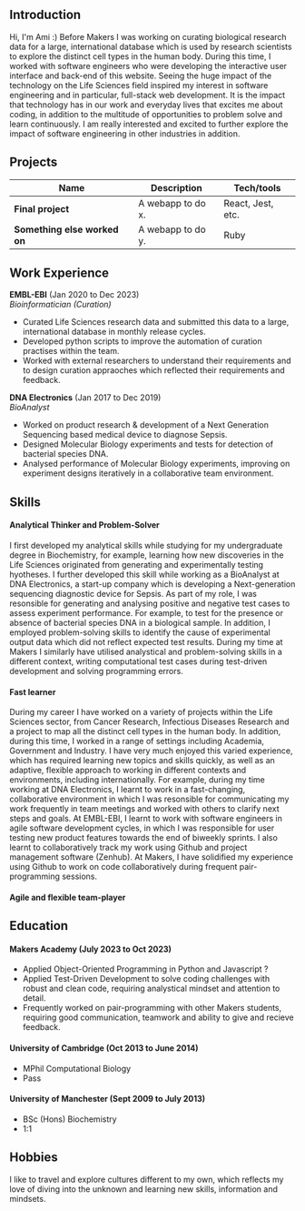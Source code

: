 ## Introduction

Hi, I'm Ami :) Before Makers I was working on curating biological research data for a large, international database which is used by research scientists to explore the distinct cell types in the human body. During this time, I worked with software engineers who were developing the interactive user interface and back-end of this website. Seeing the huge impact of the technology on the Life Sciences field inspired my interest in software engineering and in particular, full-stack web development. It is the impact that technology has in our work and everyday lives that excites me about coding, in addition to the multitude of opportunities to problem solve and learn continuously. I am really interested and excited to further explore the impact of software engineering in other industries in addition.

## Projects

| Name                         | Description       | Tech/tools        |
| ---------------------------- | ----------------- | ----------------- |
| **Final project**            | A webapp to do x. | React, Jest, etc. |
| **Something else worked on** | A webapp to do y. | Ruby              |

## Work Experience

**EMBL-EBI** (Jan 2020 to Dec 2023)  
_Bioinformatician (Curation)_

- Curated Life Sciences research data and submitted this data to a large, international database in monthly release cycles.
- Developed python scripts to improve the automation of curation practises within the team.
- Worked with external researchers to understand their requirements and to design curation appraoches which reflected their requirements and feedback.

**DNA Electronics** (Jan 2017 to Dec 2019)  
_BioAnalyst_

- Worked on product research & development of a Next Generation Sequencing based medical device to diagnose Sepsis.
- Designed Molecular Biology experiments and tests for detection of bacterial species DNA.
- Analysed performance of Molecular Biology experiments, improving on experiment designs iteratively in a collaborative team environment.
  
## Skills

#### Analytical Thinker and Problem-Solver
I first developed my analytical skills while studying for my undergraduate degree in Biochemistry, for example, learning how new discoveries in the Life Sciences originated from generating and experimentally testing hyotheses. I further developed this skill while working as a BioAnalyst at DNA Electronics, a start-up company which is developing a Next-generation sequencing diagnostic device for Sepsis. As part of my role, I was resonsible for generating and analysing positive and negative test cases to assess experiment performance. For example, to test for the presence or absence of bacterial species DNA in a biological sample. In addition, I employed problem-solving skills to identify the cause of experimental output data which did not reflect expected test results. During my time at Makers I similarly have utilised analystical and problem-solving skills in a different context, writing computational test cases during test-driven development and solving programming errors.

#### Fast learner
During my career I have worked on a variety of projects within the Life Sciences sector, from Cancer Research, Infectious Diseases Research and a project to map all the distinct cell types in the human body. In addition, during this time, I worked in a range of settings including Academia, Government and Industry. I have very much enjoyed this varied experience, which has required learning new topics and skills quickly, as well as an adaptive, flexible approach to working in different contexts and environments, including internationally. For example, during my time working at DNA Electronics, I learnt to work in a fast-changing, collaborative environment in which I was resonsible for communicating my work frequently in team meetings and worked with others to clarify next steps and goals. At EMBL-EBI, I learnt to work with software engineers in agile software development cycles, in which I was responsible for user testing new product features towards the end of biweekly sprints. I also learnt to collaboratively track my work using Github and project management software (Zenhub). At Makers, I have solidified my experience using Github to work on code collaboratively during frequent pair-programming sessions.

#### Agile and flexible team-player


## Education

#### Makers Academy (July 2023 to Oct 2023)
- Applied Object-Oriented Programming in Python and Javascript ?
- Applied Test-Driven Development to solve coding challenges with robust and clean code, requiring analystical mindset and attention to detail.
- Frequently worked on pair-programming with other Makers students, requiring good communication, teamwork and ability to give and recieve feedback.

#### University of Cambridge (Oct 2013 to June 2014)

- MPhil Computational Biology
- Pass

#### University of Manchester (Sept 2009 to July 2013)

- BSc (Hons) Biochemistry
- 1:1

## Hobbies

I like to travel and explore cultures different to my own, which reflects my love of diving into the unknown and learning new skills, information and mindsets.
